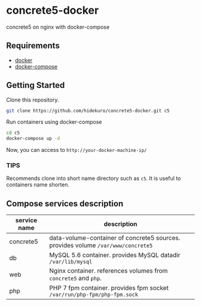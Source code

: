 # concrete5-docker

concrete5 on nginx with docker-compose

## Requirements

- [docker](https://docs.docker.com/engine/installation/)
- [docker-compose](https://docs.docker.com/compose/install/)

## Getting Started

Clone this repository.

```bash
git clone https://github.com/hidekuro/concrete5-docker.git c5
```

Run containers using docker-compose

```bash
cd c5
docker-compose up -d
```

Now, you can access to `http://your-docker-machine-ip/`

### TIPS

Recommends clone into short name directory such as `c5`.
It is useful to containers name shorten.


## Compose services description

| service name | description |
|------|--------------|
| concrete5 | data-volume-container of concrete5 sources. provides volume `/var/www/concrete5` |
| db | MySQL 5.6 container. provides MySQL datadir `/var/lib/mysql` |
| web | Nginx container. references volumes from `concrete5` and `php`. |
| php | PHP 7 fpm container. provides fpm socket `/var/run/php-fpm/php-fpm.sock` |
